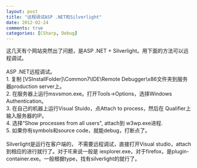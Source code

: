```yaml
---
layout: post
title: "远程调试ASP .NET和Silverlight"
date: 2012-02-24
comments: true
categories: [CSharp, Debug]
---
```

这几天有个网站突然出了问题，是ASP .NET + Silverlight。用下面的方法可以远程调试。<br /><br />ASP .NET远程调试。<br />1. 复制  [VSInstallFolder]\Common7\IDE\Remote Debugger\x86文件夹到服务器production server上。<br />2. 在服务器上运行msvsmon.exe。打开Tools-&gt;Options，选择Windows Authentication。<br />3. 在自己的机器上运行Visual Stuido，点Attach to process，然后在 Qualifier上输入服务器的IP。<br />4. 选择“Show processes from all users", attach到 w3wp.exe进程.<br />5. 如果你有symbols和source code，就能debug，打断点了。<br /><br />Silverlight是运行在客户端的， 不需要远程调试，直接打开Visual studio，attach到相应的进行就行了。对于IE来说一般是 iexplorer.exe，对于firefox，是plugin-container.exe。一般根据type，找有silverlight的就行了。<br />